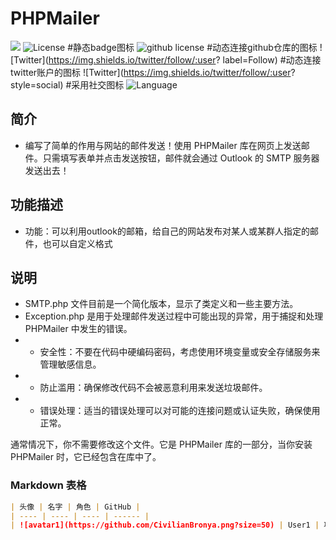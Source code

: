 # PHPMailer
![](https://img.shields.io/badge/license-MIT-blue)
![License](https://img.shields.io/badge/license-MIT-yellow) #静态badge图标
![github license](https://img.shields.io/github/license/:user/:repo) #动态连接github仓库的图标
![Twitter](https://img.shields.io/twitter/follow/:user? label=Follow) #动态连接twitter账户的图标
![Twitter](https://img.shields.io/twitter/follow/:user? style=social) #采用社交图标
![Language](https://img.shields.io/badge/language-php-brightgreen)
## 简介

- 编写了简单的作用与网站的邮件发送！使用 PHPMailer 库在网页上发送邮件。只需填写表单并点击发送按钮，邮件就会通过 Outlook 的 SMTP 服务器发送出去！

## 功能描述

- 功能：可以利用outlook的邮箱，给自己的网站发布对某人或某群人指定的邮件，也可以自定义格式

## 说明

- SMTP.php 文件目前是一个简化版本，显示了类定义和一些主要方法。
- Exception.php 是用于处理邮件发送过程中可能出现的异常，用于捕捉和处理 PHPMailer 中发生的错误。
- - 安全性：不要在代码中硬编码密码，考虑使用环境变量或安全存储服务来管理敏感信息。
- - 防止滥用：确保修改代码不会被恶意利用来发送垃圾邮件。
- - 错误处理：适当的错误处理可以对可能的连接问题或认证失败，确保使用正常。

通常情况下，你不需要修改这个文件。它是 PHPMailer 库的一部分，当你安装 PHPMailer 时，它已经包含在库中了。

### Markdown 表格

```Markdown
| 头像 | 名字 | 角色 | GitHub |
| ---- | ---- | ---- | ------ |
| ![avatar1](https://github.com/CivilianBronya.png?size=50) | User1 | 项目开发者 | [@username1](https://github.com/CivilianBronya) |
